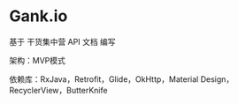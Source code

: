# Gank.io
基于 干货集中营 API 文档 编写

架构：MVP模式

依赖库：RxJava，Retrofit，Glide，OkHttp，Material Design，RecyclerView，ButterKnife
